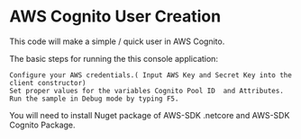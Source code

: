 # AWS Cognito User Creation

This code will make a simple / quick user in AWS Cognito.

The basic steps for running the this console application:
````
Configure your AWS credentials.( Input AWS Key and Secret Key into the client constructor)
Set proper values for the variables Cognito Pool ID  and Attributes.
Run the sample in Debug mode by typing F5.
````

You will need to install Nuget package of AWS-SDK .netcore and AWS-SDK Cognito Package.

